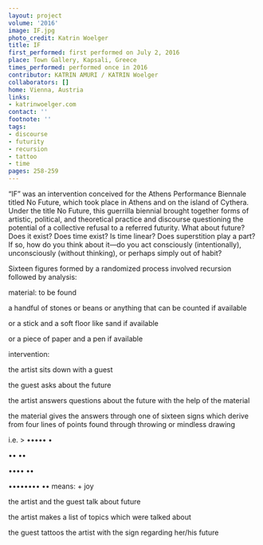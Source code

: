 ```yaml
---
layout: project
volume: '2016'
image: IF.jpg
photo_credit: Katrin Woelger
title: IF
first_performed: first performed on July 2, 2016
place: Town Gallery, Kapsali, Greece
times_performed: performed once in 2016
contributor: KATRIN AMURI / KATRIN Woelger
collaborators: []
home: Vienna, Austria
links:
- katrinwoelger.com
contact: ''
footnote: ''
tags:
- discourse
- futurity
- recursion
- tattoo
- time
pages: 258-259
---
```


“IF” was an intervention conceived for the Athens Performance Biennale titled No Future, which took place in Athens and on the island of Cythera. Under the title No Future, this guerrilla biennial brought together forms of artistic, political, and theoretical practice and discourse questioning the potential of a collective refusal to a referred futurity. What about future? Does it exist? Does time exist? Is time linear? Does superstition play a part? If so, how do you think about it—do you act consciously (intentionally), unconsciously (without thinking), or perhaps simply out of habit?

Sixteen figures formed by a randomized process involved recursion followed by analysis:

material: to be found

a handful of stones or beans or anything that can be counted if available

or a stick and a soft floor like sand if available

or a piece of paper and a pen if available

intervention:

the artist sits down with a guest

the guest asks about the future

the artist answers questions about the future with the help of the material

the material gives the answers through one of sixteen signs which derive from four lines of points found through throwing or mindless drawing

i.e. > •••••                                         •

••                                        ••

••••                                        ••

••••••••                                ••                 means: + joy

the artist and the guest talk about future

the artist makes a list of topics which were talked about

the guest tattoos the artist with the sign regarding her/his future
